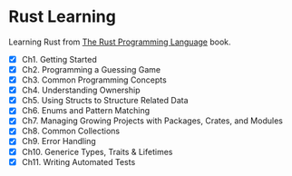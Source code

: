 # Rust Learning

Learning Rust from [The Rust Programming Language](https://doc.rust-lang.org/book/title-page.html) book.

- [x] Ch1.  Getting Started
- [x] Ch2.  Programming a Guessing Game
- [x] Ch3.  Common Programming Concepts
- [x] Ch4.  Understanding Ownership
- [x] Ch5.  Using Structs to Structure Related Data
- [x] Ch6.  Enums and Pattern Matching
- [x] Ch7.  Managing Growing Projects with Packages, Crates, and Modules
- [x] Ch8.  Common Collections
- [x] Ch9.  Error Handling
- [x] Ch10. Generice Types, Traits & Lifetimes
- [x] Ch11. Writing Automated Tests

